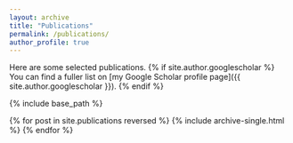 ```yaml
---
layout: archive
title: "Publications"
permalink: /publications/
author_profile: true
---
```


Here are some selected publications.  {% if site.author.googlescholar %} You can
find a fuller list on [my Google Scholar profile page]({{
site.author.googlescholar }}). {% endif %}

{% include base_path %}

{% for post in site.publications reversed %}
  {% include archive-single.html %}
{% endfor %}
